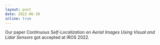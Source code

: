 ```yaml
---
layout: post
date: 2022-06-30
inline: true
---
```


Our paper *Continuous Self-Localization on Aerial Images Using Visual and Lidar Sensors* got accepted at IROS 2022.
